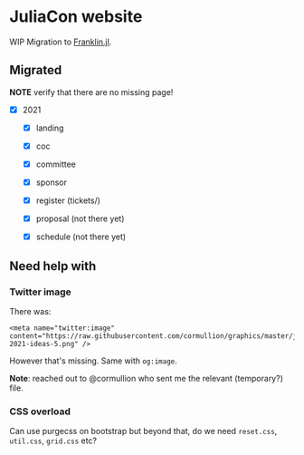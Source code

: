 # JuliaCon website

WIP Migration to [Franklin.jl](https://github.com/tlienart/Franklin.jl).

## Migrated

**NOTE** verify that there are no missing page!

* [x] 2021
  * [x] landing
  * [x] coc
  * [x] committee
  * [x] sponsor
  * [x] register (tickets/)
  * [x] proposal (not there yet)
  * [x] schedule (not there yet)


## Need help with

### Twitter image

There was:

```
<meta name="twitter:image" content="https://raw.githubusercontent.com/cormullion/graphics/master/juliacon2021/juliacon-2021-ideas-5.png" />
```

However that's missing. Same with `og:image`.

**Note**: reached out to @cormullion who sent me the relevant (temporary?) file.

### CSS overload

Can use purgecss on bootstrap but beyond that, do we need `reset.css`, `util.css`, `grid.css` etc?

